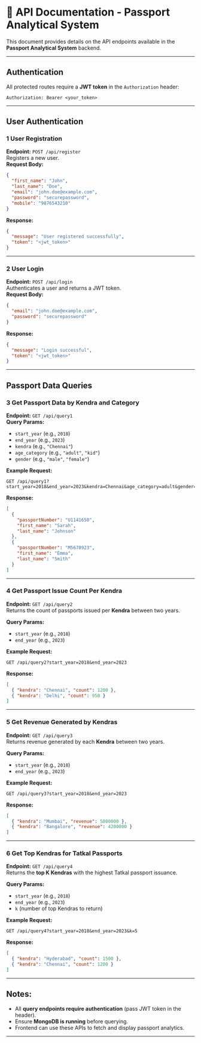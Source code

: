 # 📌 API Documentation - Passport Analytical System

This document provides details on the API endpoints available in the **Passport Analytical System** backend.

---

##  Authentication

All protected routes require a **JWT token** in the `Authorization` header:
```
Authorization: Bearer <your_token>
```

---

##  User Authentication

### 1️ **User Registration**  
**Endpoint:** `POST /api/register`  
Registers a new user.  
**Request Body:**
```json
{
  "first_name": "John",
  "last_name": "Doe",
  "email": "john.doe@example.com",
  "password": "securepassword",
  "mobile": "9876543210"
}
```
**Response:**
```json
{
  "message": "User registered successfully",
  "token": "<jwt_token>"
}
```

---

### 2️ **User Login**  
**Endpoint:** `POST /api/login`  
Authenticates a user and returns a JWT token.  
**Request Body:**
```json
{
  "email": "john.doe@example.com",
  "password": "securepassword"
}
```
**Response:**
```json
{
  "message": "Login successful",
  "token": "<jwt_token>"
}
```

---

##  Passport Data Queries  

### 3️ **Get Passport Data by Kendra and Category**  
**Endpoint:** `GET /api/query1`  
**Query Params:**  
- `start_year` (e.g., `2018`)
- `end_year` (e.g., `2023`)
- `kendra` (e.g., `"Chennai"`)
- `age_category` (e.g., `"adult"`, `"kid"`)
- `gender` (e.g., `"male"`, `"female"`)

**Example Request:**  
```
GET /api/query1?start_year=2018&end_year=2023&kendra=Chennai&age_category=adult&gender=female
```

**Response:**
```json
[
  {
    "passportNumber": "U1141650",
    "first_name": "Sarah",
    "last_name": "Johnson"
  },
  {
    "passportNumber": "M5678923",
    "first_name": "Emma",
    "last_name": "Smith"
  }
]
```

---

### 4️ **Get Passport Issue Count Per Kendra**  
**Endpoint:** `GET /api/query2`  
Returns the count of passports issued per **Kendra** between two years.

**Query Params:**  
- `start_year` (e.g., `2018`)
- `end_year` (e.g., `2023`)

**Example Request:**  
```
GET /api/query2?start_year=2018&end_year=2023
```

**Response:**
```json
[
  { "kendra": "Chennai", "count": 1200 },
  { "kendra": "Delhi", "count": 950 }
]
```

---

### 5️ **Get Revenue Generated by Kendras**  
**Endpoint:** `GET /api/query3`  
Returns revenue generated by each **Kendra** between two years.

**Query Params:**  
- `start_year` (e.g., `2018`)
- `end_year` (e.g., `2023`)

**Example Request:**  
```
GET /api/query3?start_year=2018&end_year=2023
```

**Response:**
```json
[
  { "kendra": "Mumbai", "revenue": 5000000 },
  { "kendra": "Bangalore", "revenue": 4200000 }
]
```

---

### 6️ **Get Top Kendras for Tatkal Passports**  
**Endpoint:** `GET /api/query4`  
Returns the **top K Kendras** with the highest Tatkal passport issuance.

**Query Params:**  
- `start_year` (e.g., `2018`)
- `end_year` (e.g., `2023`)
- `k` (number of top Kendras to return)

**Example Request:**  
```
GET /api/query4?start_year=2018&end_year=2023&k=5
```

**Response:**
```json
[
  { "kendra": "Hyderabad", "count": 1500 },
  { "kendra": "Chennai", "count": 1200 }
]
```

---

##  Notes:
- All **query endpoints require authentication** (pass JWT token in the header).
- Ensure **MongoDB is running** before querying.
- Frontend can use these APIs to fetch and display passport analytics.

---
